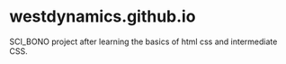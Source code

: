 # westdynamics.github.io


SCI_BONO project after learning the basics of html css and intermediate CSS.
